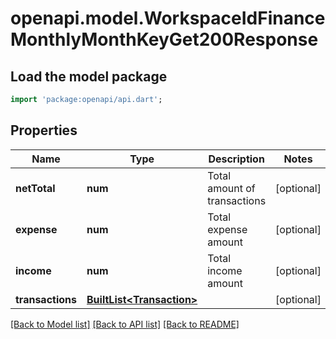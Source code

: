 # openapi.model.WorkspaceIdFinanceMonthlyMonthKeyGet200Response

## Load the model package
```dart
import 'package:openapi/api.dart';
```

## Properties
Name | Type | Description | Notes
------------ | ------------- | ------------- | -------------
**netTotal** | **num** | Total amount of transactions | [optional] 
**expense** | **num** | Total expense amount | [optional] 
**income** | **num** | Total income amount | [optional] 
**transactions** | [**BuiltList&lt;Transaction&gt;**](Transaction.md) |  | [optional] 

[[Back to Model list]](../README.md#documentation-for-models) [[Back to API list]](../README.md#documentation-for-api-endpoints) [[Back to README]](../README.md)



